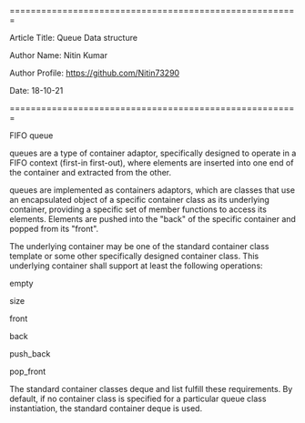 =======================================================

Article Title: Queue Data structure 

Author Name: Nitin Kumar

Author Profile: https://github.com/Nitin73290

Date: 18-10-21

=======================================================

FIFO queue

queues are a type of container adaptor, specifically designed to operate in a FIFO context (first-in first-out), where elements are inserted into one end of the container and extracted from the other.

queues are implemented as containers adaptors, which are classes that use an encapsulated object of a specific container class as its underlying container, providing a specific set of member functions to access its elements. Elements are pushed into the "back" of the specific container and popped from its "front".

The underlying container may be one of the standard container class template or some other specifically designed container class. This underlying container shall support at least the following operations:

empty

size

front

back

push_back

pop_front

The standard container classes deque and list fulfill these requirements. By default, if no container class is specified for a particular queue class instantiation, the standard container deque is used.

